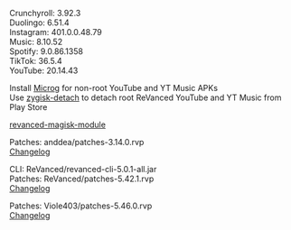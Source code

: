 Crunchyroll: 3.92.3  
Duolingo: 6.51.4  
Instagram: 401.0.0.48.79  
Music: 8.10.52  
Spotify: 9.0.86.1358  
TikTok: 36.5.4  
YouTube: 20.14.43  

Install [Microg](https://github.com/ReVanced/GmsCore/releases) for non-root YouTube and YT Music APKs  
Use [zygisk-detach](https://github.com/j-hc/zygisk-detach) to detach root ReVanced YouTube and YT Music from Play Store  

[revanced-magisk-module](https://github.com/Viole403/revanced-magisk-module)
  
Patches: anddea/patches-3.14.0.rvp  
[Changelog](https://github.com/anddea/revanced-patches/releases/tag/v3.14.0)

CLI: ReVanced/revanced-cli-5.0.1-all.jar  
Patches: ReVanced/patches-5.42.1.rvp  
[Changelog](https://github.com/ReVanced/revanced-patches/releases/tag/v5.42.1)

Patches: Viole403/patches-5.46.0.rvp  
[Changelog](https://github.com/Viole403/revanced-patches/releases/tag/v5.46.0)  
